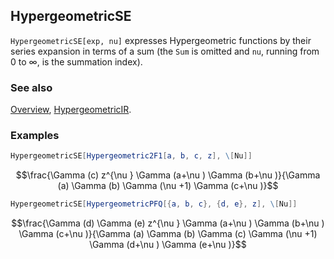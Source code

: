 ## HypergeometricSE

`HypergeometricSE[exp, nu]` expresses Hypergeometric functions by their series expansion in terms of a sum (the `Sum` is omitted and `nu`, running from $0$ to $\infty$, is the summation index).

### See also

[Overview](Extra/FeynCalc.md), [HypergeometricIR](HypergeometricIR.md).

### Examples

```mathematica
HypergeometricSE[Hypergeometric2F1[a, b, c, z], \[Nu]]
```

$$\frac{\Gamma (c) z^{\nu } \Gamma (a+\nu ) \Gamma (b+\nu )}{\Gamma (a) \Gamma (b) \Gamma (\nu +1) \Gamma (c+\nu )}$$

```mathematica
HypergeometricSE[HypergeometricPFQ[{a, b, c}, {d, e}, z], \[Nu]]
```

$$\frac{\Gamma (d) \Gamma (e) z^{\nu } \Gamma (a+\nu ) \Gamma (b+\nu ) \Gamma (c+\nu )}{\Gamma (a) \Gamma (b) \Gamma (c) \Gamma (\nu +1) \Gamma (d+\nu ) \Gamma (e+\nu )}$$
